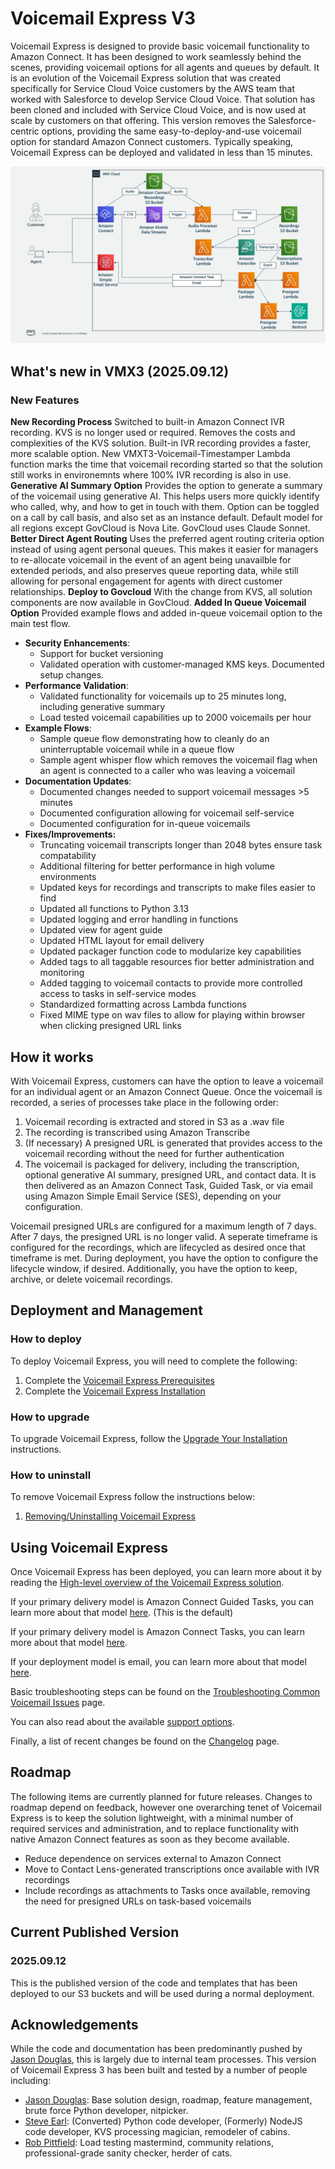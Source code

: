 # Voicemail Express V3
Voicemail Express is designed to provide basic voicemail functionality to Amazon Connect. It has been designed to work seamlessly behind the scenes, providing voicemail options for all agents and queues by default. It is an evolution of the Voicemail Express solution that was created specifically for Service Cloud Voice customers by the AWS team that worked with Salesforce to develop Service Cloud Voice. That solution has been cloned and included with Service Cloud Voice, and is now used at scale by customers on that offering. This version removes the Salesforce-centric options, providing the same easy-to-deploy-and-use voicemail option for standard Amazon Connect customers. Typically speaking, Voicemail Express can be deployed and validated in less than 15 minutes. 

![Voicemail Express Architecture](Docs/Img/vmx3_20250912.png)

## What's new in VMX3 (2025.09.12)
### New Features
**New Recording Process**
Switched to built-in Amazon Connect IVR recording. KVS is no longer used or required. Removes the costs and complexities of the KVS solution. Built-in IVR recording provides a faster, more scalable option. New VMXT3-Voicemail-Timestamper Lambda function marks the time that voicemail recording started so that the solution still works in environemnts where 100% IVR recording is also in use. 
**Generative AI Summary Option**
Provides the option to generate a summary of the voicemail using generative AI. This helps users more quickly identify who called, why, and how to get in touch with them. Option can be toggled on a call by call basis, and also set as an instance default. Default model for all regions except GovCloud is Nova Lite. GovCloud uses Claude Sonnet.
**Better Direct Agent Routing**
Uses the preferred agent routing criteria option instead of using agent personal queues. This makes it easier for managers to re-allocate voicemail in the event of an agent being unavailble for extended periods, and also preserves queue reporting data, while still allowing for personal engagement for agents with direct customer relationships. 
**Deploy to Govcloud**
With the change from KVS, all solution components are now available in GovCloud.
**Added In Queue Voicemail Option**
Provided example flows and added in-queue voicemail option to the main test flow.

-  **Security Enhancements**: 
   -  Support for bucket versioning
   -  Validated operation with customer-managed KMS keys. Documented setup changes.
-  **Performance Validation**:
   -  Validated functionality for voicemails up to 25 minutes long, including generative summary
   -  Load tested voicemail capabilities up to 2000 voicemails per hour
-  **Example Flows**:
   -  Sample queue flow demonstrating how to cleanly do an uninterruptable voicemail while in a queue flow
   -  Sample agent whisper flow which removes the voicemail flag when an agent is connected to a caller who was leaving a voicemail
-  **Documentation Updates**: 
   -  Documented changes needed to support voicemail messages >5 minutes
   -  Documented configuration allowing for voicemail self-service
   -  Documented configuration for in-queue voicemails
-  **Fixes/Improvements:**
   -  Truncating voicemail transcripts longer than 2048 bytes ensure task compatability
   -  Additional filtering for better performance in high volume environments
   -  Updated keys for recordings and transcripts to make files easier to find
   -  Updated all functions to Python 3.13
   -  Updated logging and error handling in functions
   -  Updated view for agent guide
   -  Updated HTML layout for email delivery
   -  Updated packager function code to modularize key capabilities
   -  Added tags to all taggable resources fior better administration and monitoring
   -  Added tagging to voicemail contacts to provide more controlled access to tasks in self-service modes
   -  Standardized formatting across Lambda functions
   -  Fixed MIME type on wav files to allow for playing within browser when clicking presigned URL links

## How it works
With Voicemail Express, customers can have the option to leave a voicemail for an individual agent or an Amazon Connect Queue. Once the voicemail is recorded, a series of processes take place in the following order:
1. Voicemail recording is extracted and stored in S3 as a .wav file
1. The recording is transcribed using Amazon Transcribe
1. (If necessary) A presigned URL is generated that provides access to the voicemail recording without the need for further authentication
1. The voicemail is packaged for delivery, including the transcription, optional generative AI summary, presigned URL, and contact data. It is then delivered as an Amazon Connect Task, Guided Task, or via email using Amazon Simple Email Service (SES), depending on your configuration.

Voicemail presigned URLs are configured for a maximum length of 7 days. After 7 days, the presigned URL is no longer valid. A seperate timeframe is configured for the recordings, which are lifecycled as desired once that timeframe is met. During deployment, you have the option to configure the lifecycle window, if desired. Additionally, you have the option to keep, archive, or delete voicemail recordings. 

## Deployment and Management
### How to deploy
To deploy Voicemail Express, you will need to complete the following:
1. Complete the [Voicemail Express Prerequisites](Docs/vmx_prerequistes.md)
1. Complete the [Voicemail Express Installation](Docs/vmx_installation_instructions.md)

### How to upgrade
To upgrade Voicemail Express, follow the [Upgrade Your Installation](Docs/vmx_upgrade.md) instructions.

### How to uninstall
To remove Voicemail Express follow the instructions below:
1.  [Removing/Uninstalling Voicemail Express](Docs/vmx_uninstall.md)

## Using Voicemail Express
Once Voicemail Express has been deployed, you can learn more about it by reading the [High-level overview of the Voicemail Express solution](Docs/vmx_core.md). 

If your primary delivery model is Amazon Connect Guided Tasks, you can learn more about that model [here](Docs/vmx_guided_tasks.md). (This is the default)

If your primary delivery model is Amazon Connect Tasks, you can learn more about that model [here](Docs/vmx_tasks.md). 

If your deployment model is email, you can learn more about that model [here](Docs/vmx_email.md).

Basic troubleshooting steps can be found on the [Troubleshooting Common Voicemail Issues](Docs/vmx_troubleshooting.md) page.

You can also read about the available [support options](Docs/vmx_support.md).

Finally, a list of recent changes be found on the [Changelog](Docs/vmx_changelog.md) page.

## Roadmap
The following items are currently planned for future releases. Changes to roadmap depend on feedback, however one overarching tenet of Voicemail Express is to keep the solution lightweight, with a minimal number of required services and administration, and to replace functionality with native Amazon Connect features as soon as they become available. 

-  Reduce dependence on services external to Amazon Connect
-  Move to Contact Lens-generated transcriptions once available with IVR recordings
-  Include recordings as attachments to Tasks once available, removing the need for presigned URLs on task-based voicemails

## Current Published Version
### 2025.09.12
This is the published version of the code and templates that has been deployed to our S3 buckets and will be used during a normal deployment.

## Acknowledgements
While the code and documentation has been predominantly pushed by [Jason Douglas](https://github.com/dougjaso), this is largely due to internal team processes. This version of Voicemail Express 3 has been built and tested by a number of people including:

-  [Jason Douglas](https://github.com/dougjaso): Base solution design, roadmap, feature management, brute force Python developer, nitpicker.
-  [Steve Earl](https://github.com/SteveEarl-AWS): (Converted) Python code developer, (Formerly) NodeJS code developer, KVS processing magician, remodeler of cabins.
-  [Rob Pittfield](https://github.com/robpittfield2): Load testing mastermind, community relations, professional-grade sanity checker, herder of cats.